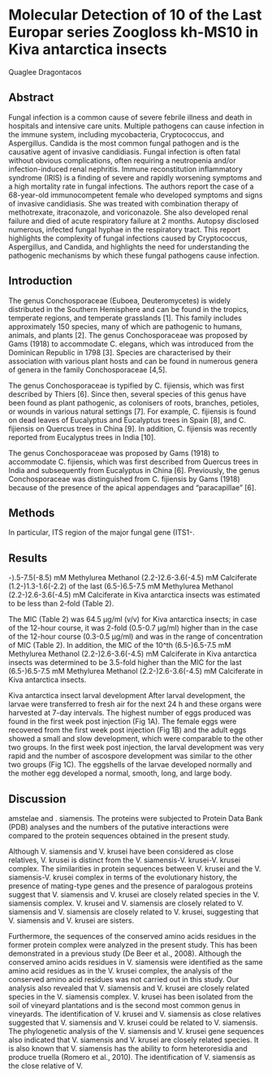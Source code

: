 # Molecular Detection of 10 of the Last Europar series Zoogloss kh-MS10 in Kiva antarctica insects
Quaglee Dragontacos


## Abstract
Fungal infection is a common cause of severe febrile illness and death in hospitals and intensive care units. Multiple pathogens can cause infection in the immune system, including mycobacteria, Cryptococcus, and Aspergillus. Candida is the most common fungal pathogen and is the causative agent of invasive candidiasis. Fungal infection is often fatal without obvious complications, often requiring a neutropenia and/or infection-induced renal nephritis. Immune reconstitution inflammatory syndrome (IRIS) is a finding of severe and rapidly worsening symptoms and a high mortality rate in fungal infections. The authors report the case of a 68-year-old immunocompetent female who developed symptoms and signs of invasive candidiasis. She was treated with combination therapy of methotrexate, itraconazole, and voriconazole. She also developed renal failure and died of acute respiratory failure at 2 months. Autopsy disclosed numerous, infected fungal hyphae in the respiratory tract. This report highlights the complexity of fungal infections caused by Cryptococcus, Aspergillus, and Candida, and highlights the need for understanding the pathogenic mechanisms by which these fungal pathogens cause infection.


## Introduction
The genus Conchosporaceae (Euboea, Deuteromycetes) is widely distributed in the Southern Hemisphere and can be found in the tropics, temperate regions, and temperate grasslands [1]. This family includes approximately 150 species, many of which are pathogenic to humans, animals, and plants [2]. The genus Conchosporaceae was proposed by Gams (1918) to accommodate C. elegans, which was introduced from the Dominican Republic in 1798 [3]. Species are characterised by their association with various plant hosts and can be found in numerous genera of genera in the family Conchosporaceae [4,5].

The genus Conchosporaceae is typified by C. fijiensis, which was first described by Thiers [6]. Since then, several species of this genus have been found as plant pathogenic, as colonisers of roots, branches, petioles, or wounds in various natural settings [7]. For example, C. fijiensis is found on dead leaves of Eucalyptus and Eucalyptus trees in Spain [8], and C. fijiensis on Quercus trees in China [9]. In addition, C. fijiensis was recently reported from Eucalyptus trees in India [10].

The genus Conchosporaceae was proposed by Gams (1918) to accommodate C. fijiensis, which was first described from Quercus trees in India and subsequently from Eucalyptus in China [6]. Previously, the genus Conchosporaceae was distinguished from C. fijiensis by Gams (1918) because of the presence of the apical appendages and “paracapillae” [6].


## Methods
In particular, ITS region of the major fungal gene (ITS1-.


## Results
-).5-7.5(-8.5) mM Methylurea Methanol (2.2-)2.6-3.6(-4.5) mM Calciferate (1.2-)1.3-1.6(-2.2) of the last (6.5-)6.5-7.5 mM Methylurea Methanol (2.2-)2.6-3.6(-4.5) mM Calciferate in Kiva antarctica insects was estimated to be less than 2-fold (Table 2).

The MIC (Table 2) was 64.5 µg/ml (v/v) for Kiva antarctica insects; in case of the 12-hour course, it was 2-fold (0.5-0.7 µg/ml) higher than in the case of the 12-hour course (0.3-0.5 µg/ml) and was in the range of concentration of MIC (Table 2). In addition, the MIC of the 10^th (6.5-)6.5-7.5 mM Methylurea Methanol (2.2-)2.6-3.6(-4.5) mM Calciferate in Kiva antarctica insects was determined to be 3.5-fold higher than the MIC for the last (6.5-)6.5-7.5 mM Methylurea Methanol (2.2-)2.6-3.6(-4.5) mM Calciferate in Kiva antarctica insects.

Kiva antarctica insect larval development
After larval development, the larvae were transferred to fresh air for the next 24 h and these organs were harvested at 7-day intervals. The highest number of eggs produced was found in the first week post injection (Fig 1A). The female eggs were recovered from the first week post injection (Fig 1B) and the adult eggs showed a small and slow development, which were comparable to the other two groups. In the first week post injection, the larval development was very rapid and the number of ascospore development was similar to the other two groups (Fig 1C). The eggshells of the larvae developed normally and the mother egg developed a normal, smooth, long, and large body.


## Discussion
amstelae and . siamensis. The proteins were subjected to Protein Data Bank (PDB) analyses and the numbers of the putative interactions were compared to the protein sequences obtained in the present study.

Although V. siamensis and V. krusei have been considered as close relatives, V. krusei is distinct from the V. siamensis-V. krusei-V. krusei complex. The similarities in protein sequences between V. krusei and the V. siamensis-V. krusei complex in terms of the evolutionary history, the presence of mating-type genes and the presence of paralogous proteins suggest that V. siamensis and V. krusei are closely related species in the V. siamensis complex. V. krusei and V. siamensis are closely related to V. siamensis and V. siamensis are closely related to V. krusei, suggesting that V. siamensis and V. krusei are sisters.

Furthermore, the sequences of the conserved amino acids residues in the former protein complex were analyzed in the present study. This has been demonstrated in a previous study (De Beer et al., 2008). Although the conserved amino acids residues in V. siamensis were identified as the same amino acid residues as in the V. krusei complex, the analysis of the conserved amino acid residues was not carried out in this study. Our analysis also revealed that V. siamensis and V. krusei are closely related species in the V. siamensis complex. V. krusei has been isolated from the soil of vineyard plantations and is the second most common genus in vineyards. The identification of V. krusei and V. siamensis as close relatives suggested that V. siamensis and V. krusei could be related to V. siamensis. The phylogenetic analysis of the V. siamensis and V. krusei gene sequences also indicated that V. siamensis and V. krusei are closely related species. It is also known that V. siamensis has the ability to form heteroresidia and produce truella (Romero et al., 2010). The identification of V. siamensis as the close relative of V.
